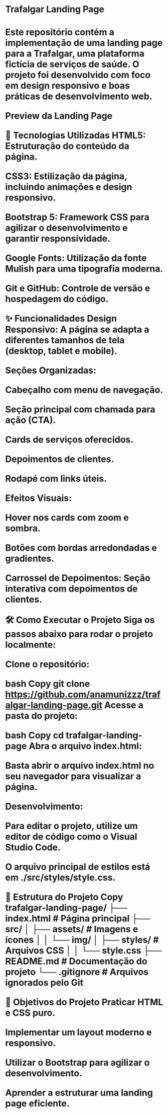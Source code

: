 <h1>Trafalgar Landing Page<h1/>
  
Este repositório contém a implementação de uma landing page para a Trafalgar, uma plataforma fictícia de serviços de saúde. O projeto foi desenvolvido com foco em design responsivo e boas práticas de desenvolvimento web.

Preview da Landing Page <!-- Adicione uma imagem de preview se possível -->

🚀 Tecnologias Utilizadas
HTML5: Estruturação do conteúdo da página.

CSS3: Estilização da página, incluindo animações e design responsivo.

Bootstrap 5: Framework CSS para agilizar o desenvolvimento e garantir responsividade.

Google Fonts: Utilização da fonte Mulish para uma tipografia moderna.

Git e GitHub: Controle de versão e hospedagem do código.

✨ Funcionalidades
Design Responsivo: A página se adapta a diferentes tamanhos de tela (desktop, tablet e mobile).

Seções Organizadas:

Cabeçalho com menu de navegação.

Seção principal com chamada para ação (CTA).

Cards de serviços oferecidos.

Depoimentos de clientes.

Rodapé com links úteis.

Efeitos Visuais:

Hover nos cards com zoom e sombra.

Botões com bordas arredondadas e gradientes.

Carrossel de Depoimentos: Seção interativa com depoimentos de clientes.

🛠️ Como Executar o Projeto
Siga os passos abaixo para rodar o projeto localmente:

Clone o repositório:

bash
Copy
git clone https://github.com/anamunizzz/trafalgar-landing-page.git
Acesse a pasta do projeto:

bash
Copy
cd trafalgar-landing-page
Abra o arquivo index.html:

Basta abrir o arquivo index.html no seu navegador para visualizar a página.

Desenvolvimento:

Para editar o projeto, utilize um editor de código como o Visual Studio Code.

O arquivo principal de estilos está em ./src/styles/style.css.

📂 Estrutura do Projeto
Copy
trafalgar-landing-page/
├── index.html            # Página principal
├── src/
│   ├── assets/           # Imagens e ícones
│   │   └── img/
│   ├── styles/           # Arquivos CSS
│   │   └── style.css
├── README.md             # Documentação do projeto
└── .gitignore            # Arquivos ignorados pelo Git

🎯 Objetivos do Projeto
Praticar HTML e CSS puro.

Implementar um layout moderno e responsivo.

Utilizar o Bootstrap para agilizar o desenvolvimento.

Aprender a estruturar uma landing page eficiente.
